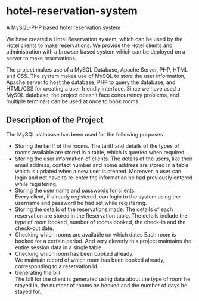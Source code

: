 # hotel-reservation-system
A MySQL-PHP based hotel reservation system 

We have created a Hotel Reservation system, which can be used by the Hotel clients to make reservations. We provide the Hotel clients and administration with a browser based system which can be deployed on a server to make reservations.  

The project makes use of a MySQL Database, Apache Server, PHP, HTML and CSS. The system makes use of MySQL to store the user information, Apache server to host the database, PHP to query the database, and HTML/CSS for creating a user friendly interface.
Since we have used a MySQL database, the project doesn’t face concurrency problems, and multiple terminals can be used at once to book rooms.

 

Description of the Project 
---
The MySQL database has been used for the following purposes
* Storing the tariff of the rooms. 
The tariff and details of the types of rooms available are stored in a table, which is queried when required.
* Storing the user information of clients. 
The details of the users, like their email address, contact number and home address are stored in a table which is updated when a new user is created. Moreover, a user can login and not have to re-enter the information he had previously entered while registering.
* Storing the user name and passwords for clients.  
Every client, if already registered, can login to the system using the username and password he had set while registering.
* Storing the details of the reservations made.
The details of each reservation are stored in the Reservation table. The details include the type of room booked, number of rooms booked, the check-in and the check-out date.
* Checking which rooms are available on which dates 
Each room is booked for a certain period. And very cleverly this project maintains the entire session data in a single table.
* Checking which room has been booked already.  
We maintain record of which room has been booked already, corresponding to a reservation id.
* Generating the bill  
The bill for the client is generated using data about the type of room he stayed in, the number of rooms he booked and the number of days he stayed for.

